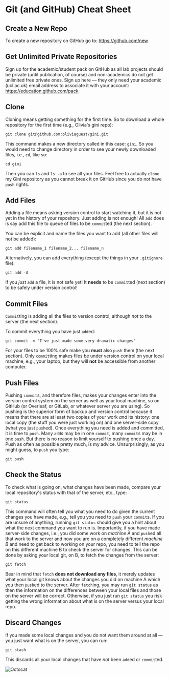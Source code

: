 # Git (and GitHub) Cheat Sheet

## Create a New Repo
To create a new repository on GitHub go to: https://github.com/new

## Get Unlimited Private Repositories
Sign up for the academic/student pack on GitHub as all lab projects should be private (until publication, of course) and non-academics do not get unlimited free private ones.
Sign up here — they only need your academic (ucl.ac.uk) email address to associate it with your account: https://education.github.com/pack

## Clone
Cloning means getting something for the first time.
So to download a whole repository for the first time (e.g., Olivia's gini repo): 
```
git clone git@github.com:oliviaguest/gini.git
```
This command makes a new directory called in this case: ```gini```.
So you would need to change directory in order to see your newly downloaded files, i.e., ```cd```, like so:
```
cd gini
```
Then you can ```ls``` and ```ls -a``` to see all your files.
Feel free to actually ```clone``` my Gini repository as you cannot break it on GitHub since you do not have ```push``` rights. 

## Add Files
Adding a file means asking version control to start watching it, but it is not yet in the history of your repository.
Just adding is not enough! All ```add``` does is say add this file to queue of files to be ```commit```ted (the next section).

You can be explicit and name the files you want to add (all other files will not be added):
```
git add filename_1 filename_2... filename_n
```
Alternatively, you can add everything (except the things in your ```.gitignore``` file):
```
git add -A
```
If you *just* ```add``` a file, it is not safe yet!
It **needs** to be ```commit```ted (next section) to be safely under version control!

## Commit Files
```Commit```ting is adding all the files to version control, although *not* to the server (the next section).

To commit everything you have just ```add```ed:
```
git commit -m "I've just made some very dramatic changes"
```
For your files to be 100% safe make you **must** also ```push``` them (the next section).
Only ```commit```ting makes files be under version control on your local machine, e.g., your laptop, but they will **not** be accessible from another computer.

## Push Files
Pushing ```commit```s, and therefore files, makes your changes enter into the version control system on the server as well as your local machine, so on GitHub (or Overleaf, or GitLab, or whatever server you are using).
So pushing is the superior form of backup and version control because it means that there are at least two copies of your work *and* its history: one local copy (the stuff you were just working on) and one server-side copy (what you just ```push```ed).
Once everything you need is added and committed, it is time to ```push```.
Many ```add```s may be in one ```commit```, many ```commit```s may be in one ```push```.
But there is no reason to limit yourself to pushing once a day.
Push as often as possible pretty much, is my advice.
Unsurprisingly, as you might guess, to ```push``` you type:
```
git push
```

## Check the Status
To check what is going on, what changes have been made, compare your local repository's status with that of the server, etc., type:
```
git status
```
This command will often tell you what you need to do given the current changes you have made, e.g., tell you you need to ```push``` your ```commit```s.
If you are unsure of anything, running ```git status``` should give you a hint about what the next command you want to run is.
Importantly, if you have made server-side changes, i.e., you did some work on *machine A* and ```push```ed all that work to the server and now you are on a completely different *machine B* and need to get back to working on your repo, you need to tell the repo on this different machine B to check the server for changes.
This can be done by asking your local git, on B, to fetch the changes from the server:
```
git fetch
```
 Bear in mind that ```fetch``` **does not download any files**, it merely updates what your local git knows about the changes you did on machine A which you then ```push```ed to the server.
After ```fetch```ing, you may run ```git status``` as then the information on the differences between your local files and those on the server will be correct.
Otherwise, if you just run ```git status``` you risk getting the wrong information about what is on the server versus your local repo.

## Discard Changes
If you made some local changes and you do not want them around at all — you just want what is on the server, you can run:
```
git stash
```
This discards all your local changes that have *not* been ```add```ed or ```commit```ted. 

<img src="https://octodex.github.com/images/femalecodertocat.png" alt="Octocat" />
